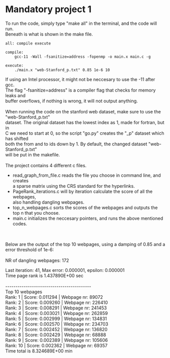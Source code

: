 # Mandatory project 1
To run the code, simply type "make all" in the terminal, and the code will run. <br>
Beneath is what is shown in the make file. 
```
all: compile execute 

compile:
	gcc-11 -Wall -fsanitize=address -fopenmp -o main.x main.c -g 

execute:
	./main.x "web-Stanford_p.txt" 0.85 1e-6 10
```

If using an Intel processor, it might not be neccesary to use the -11 after gcc. <br> 
The flag "-fsanitize=address" is a compiler flag that checks for memory leaks and <br>
buffer overflows, if nothing is wrong, it will not output anything. <br>
<br>
When running the code on the stanford web dataset, make sure to use the "web-Stanford_p.txt" <br>
dataset. The original dataset has the lowest index as 1, made for fortran, but in <br>
C we need to start at 0, so the script "go.py" creates the "\_p" dataset which has shifted <br>
both the from and to ids down by 1. By default, the changed dataset "web-Stanford_p.txt" <br>
will be put in the makefile. <br>
<br>
The project contains 4 different c files. 
* read_graph_from_file.c reads the file you choose in command line, and creates <br>
a sparse matrix using the CRS standard for the hyperlinks.
* PageRank_iterations.c will by iteration calculate the score of all the webpages, <br>
also handling dangling webpages.
* top_n_webpages.c sorts the scores of the webpages and outputs the top n that you choose.
* main.c initializes the neccesary pointers, and runs the above mentioned codes.
<br>
<br>
Below are the output of the top 10 webpages, using a damping of 0.85 and a error threshold of 1e-6: <br>
<br>
NR of dangling webpages: 172 <br>

Last iteration: 41, Max error: 0.000001, epsilon: 0.000001 <br>
Time page rank is 1.437890E+00 sec <br>
<br>
------------------------------------------ <br>
             Top 10 webpages              <br>
Rank: 1  | Score: 0.011294 | Webpage nr: 89072 <br>
Rank: 2  | Score: 0.009260 | Webpage nr: 226410 <br>
Rank: 3  | Score: 0.008291 | Webpage nr: 241453 <br>
Rank: 4  | Score: 0.003021 | Webpage nr: 262859 <br>
Rank: 5  | Score: 0.002999 | Webpage nr: 134831 <br>
Rank: 6  | Score: 0.002570 | Webpage nr: 234703 <br>
Rank: 7  | Score: 0.002452 | Webpage nr: 136820 <br>
Rank: 8  | Score: 0.002429 | Webpage nr: 68888 <br>
Rank: 9  | Score: 0.002389 | Webpage nr: 105606 <br>
Rank: 10  | Score: 0.002362 | Webpage nr: 69357 <br>
Time total is 8.324689E+00 min <br>

